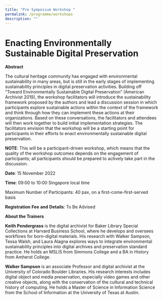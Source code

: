 ```yaml
---
title: "Pre Symposium Workshop "
permalink: /programme/workshops
description: ""
---
```

# Enacting Environmentally Sustainable Digital Preservation

**Abstract**

The cultural heritage community has engaged with environmental sustainability in many areas, but is still in the early stages of implementing sustainability principles in digital preservation activities. Building off “Toward Environmentally Sustainable Digital Preservation” (American Archivist 2019), the workshop facilitators will introduce the sustainability framework proposed by the authors and lead a discussion session in which participants explore sustainable actions within the context of the framework and think through how they can implement these actions at their organizations. Based on these conversations, the facilitators and attendees will then work together to build initial implementation strategies. The facilitators envision that the workshop will be a starting point for participants in their efforts to enact environmentally sustainable digital preservation.

**NOTE**: This will be a participant-driven workshop, which means that the quality of the workshop outcomes depends on the engagement of participants; all participants should be prepared to actively take part in the discussion.

**Date**:
15 November 2022

**Time**: 
09:00 to 10:00 Singapore local time 

Maximum Number of Participants:
40 pax, on a first-come-first-served basis 

**Registration** **Fee** **and** **Details**: 
To Be Advised 

**About the Trainers**

**Keith Pendergrass** is the digital archivist for Baker Library Special Collections at Harvard Business School, where he develops and oversees workflows for born-digital materials. His research with Walker Sampson, Tessa Walsh, and Laura Alagna explores ways to integrate environmental sustainability principles into digital archives and preservation standard practice. He holds an MSLIS from Simmons College and a BA in History from Amherst College.

**Walker Sampson** is an associate Professor and digital archivist at the University of Colorado Boulder Libraries. His research interests includes digital object and media preservation, especially video games and other creative objects, along with the conservation of the cultural and technical history of computing. He holds a Master of Science in Information Science from the School of Information at the University of Texas at Austin.
